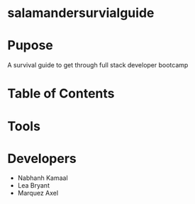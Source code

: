 # salamandersurvialguide

# Pupose 
A survival guide to get through full stack developer bootcamp

# Table of Contents

# Tools

# Developers 
- Nabhanh Kamaal
- Lea Bryant 
- Marquez Axel